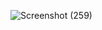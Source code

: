 ![Screenshot (259)](https://user-images.githubusercontent.com/78860906/234570028-70816973-083a-4c71-ae9a-ca979947acbe.png)

